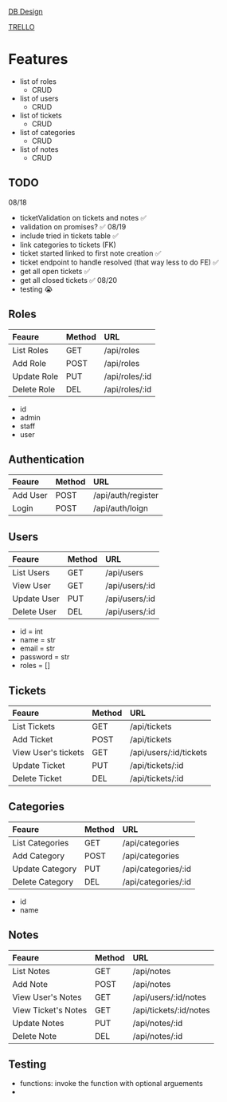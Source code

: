 
[DB Design]("https://dbdesigner.page.link/FNCqKX4MJfZ8tFEu5")

[TRELLO]("https://trello.com/b/dyw0n1Cj/%F0%9F%90%9Btracker")

# Features

- list of roles
    - CRUD
- list of users
    - CRUD
- list of tickets
    - CRUD
- list of categories
    - CRUD
- list of notes
    - CRUD

## TODO
08/18
- ticketValidation on tickets and notes ✅
- validation on promises? ✅
08/19
- include tried in tickets table ✅
- link categories to tickets (FK)
- ticket started linked to first note creation ✅
- ticket endpoint to handle resolved (that way less to do FE) ✅
- get all open tickets ✅
- get all closed tickets ✅
08/20
- testing 😭




## Roles

|Feaure|Method|URL|
|:--|:--|:--|
|List Roles|GET|/api/roles|
|Add Role|POST|/api/roles|
|Update Role|PUT|/api/roles/:id|
|Delete Role|DEL|/api/roles/:id|

- id
- admin
- staff
- user


## Authentication
|Feaure|Method|URL|
|:--|:--|:--|
|Add User|POST|/api/auth/register|
|Login|POST|/api/auth/loign|

## Users

|Feaure|Method|URL|
|:--|:--|:--|
|List Users|GET|/api/users|
|View User|GET|/api/users/:id|
|Update User|PUT|/api/users/:id|
|Delete User|DEL|/api/users/:id|

- id = int
- name = str
- email = str
- password = str
- roles = []


## Tickets

|Feaure|Method|URL|
|:--|:--|:--|
|List Tickets|GET|/api/tickets|
|Add Ticket|POST|/api/tickets|
|View User's tickets|GET|/api/users/:id/tickets|
|Update Ticket|PUT|/api/tickets/:id|
|Delete Ticket|DEL|/api/tickets/:id|

## Categories

|Feaure|Method|URL|
|:--|:--|:--|
|List Categories|GET|/api/categories|
|Add Category|POST|/api/categories|
|Update Category|PUT|/api/categories/:id|
|Delete Category|DEL|/api/categories/:id|

- id
- name

## Notes

|Feaure|Method|URL|
|:--|:--|:--|
|List Notes|GET|/api/notes|
|Add Note|POST|/api/notes|
|View User's Notes|GET|/api/users/:id/notes|
|View Ticket's Notes|GET|/api/tickets/:id/notes|
|Update Notes|PUT|/api/notes/:id|
|Delete Note|DEL|/api/notes/:id|




## Testing

- functions: invoke the function with optional arguements
- 

